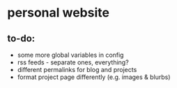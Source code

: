 # personal website

## to-do:
* some more global variables in config
* rss feeds - separate ones, everything?
* different permalinks for blog and projects
* format project page differently (e.g. images & blurbs)